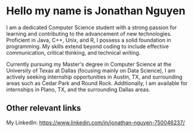 # Hello my name is Jonathan Nguyen
I am a dedicated Computer Science student with a strong passion for learning and contributing to the advancement of new technologies. Proficient in Java, C++, Unix, and R, I possess a solid foundation in programming. My skills extend beyond coding to include effective communication, critical thinking, and technical writing.

Currently pursuing my Master's degree in Computer Science at the University of Texas at Dallas (focusing mainly on Data Science), I am actively seeking internship opportunities in Austin, TX, and surrounding areas such as Cedar Park and Round Rock. Additionally, I am available for internships in Plano, TX, and the surrounding Dallas areas.

## Other relevant links
My LinkedIn: https://www.linkedin.com/in/jonathan-nguyen-750046237/
